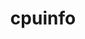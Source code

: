 ---
title: "cpuinfo"
layout: cache
categories: [package, develop-2025-01-19]
meta: {"versions": ["2023-11-04", "2024-08-30", "2024-09-06"], "compilers": ["gcc@=11.4.0", "gcc@=13.2.0"], "oss": ["ubuntu22.04", "ubuntu24.04"], "platforms": ["linux"], "targets": ["aarch64", "x86_64_v3"], "stacks": ["e4s", "ml-linux-aarch64-cpu", "ml-linux-aarch64-cuda", "ml-linux-x86_64-cpu", "ml-linux-x86_64-cuda", "root"], "num_specs": 10, "num_specs_by_stack": {"e4s": 2, "root": 10, "ml-linux-aarch64-cpu": 4, "ml-linux-aarch64-cuda": 3, "ml-linux-x86_64-cpu": 4, "ml-linux-x86_64-cuda": 3}}
spec_details: [{"hash": "rbqwwuboslpxthn27kjroxsgwqtlxslh", "compiler": "gcc@=11.4.0", "versions": ["2024-09-06"], "os": "ubuntu22.04", "platform": "linux", "target": "x86_64_v3", "variants": ["build_system=cmake", "build_type=Release", "generator=ninja", "~ipo"], "stacks": ["e4s", "root"], "size": "-", "tarball": "https://binaries.spack.io/develop-2025-01-19/build_cache/linux-ubuntu22.04-x86_64_v3/gcc-11.4.0/cpuinfo-2024-09-06/linux-ubuntu22.04-x86_64_v3-gcc-11.4.0-cpuinfo-2024-09-06-rbqwwuboslpxthn27kjroxsgwqtlxslh.spack"}, {"hash": "xnbqsgpm4cmvsl3bh5e4r7dmpasc3zfs", "compiler": "gcc@=11.4.0", "versions": ["2024-09-06"], "os": "ubuntu22.04", "platform": "linux", "target": "x86_64_v3", "variants": ["build_system=cmake", "build_type=Release", "generator=ninja", "~ipo"], "stacks": ["e4s", "root"], "size": "-", "tarball": "https://binaries.spack.io/develop-2025-01-19/build_cache/linux-ubuntu22.04-x86_64_v3/gcc-11.4.0/cpuinfo-2024-09-06/linux-ubuntu22.04-x86_64_v3-gcc-11.4.0-cpuinfo-2024-09-06-xnbqsgpm4cmvsl3bh5e4r7dmpasc3zfs.spack"}, {"hash": "ye7vcqx3a5mezgv2ceyio4hzngfiwlpp", "compiler": "gcc@=13.2.0", "versions": ["2023-11-04"], "os": "ubuntu24.04", "platform": "linux", "target": "aarch64", "variants": ["build_system=cmake", "build_type=Release", "generator=ninja", "~ipo"], "stacks": ["ml-linux-aarch64-cpu", "root"], "size": "-", "tarball": "https://binaries.spack.io/develop-2025-01-19/build_cache/linux-ubuntu24.04-aarch64/gcc-13.2.0/cpuinfo-2023-11-04/linux-ubuntu24.04-aarch64-gcc-13.2.0-cpuinfo-2023-11-04-ye7vcqx3a5mezgv2ceyio4hzngfiwlpp.spack"}, {"hash": "rnk6cwsinwpk6rn7wbctzitr6g3xxscq", "compiler": "gcc@=13.2.0", "versions": ["2024-08-30"], "os": "ubuntu24.04", "platform": "linux", "target": "aarch64", "variants": ["build_system=cmake", "build_type=Release", "generator=ninja", "~ipo"], "stacks": ["ml-linux-aarch64-cuda", "ml-linux-aarch64-cpu", "root"], "size": "-", "tarball": "https://binaries.spack.io/develop-2025-01-19/build_cache/linux-ubuntu24.04-aarch64/gcc-13.2.0/cpuinfo-2024-08-30/linux-ubuntu24.04-aarch64-gcc-13.2.0-cpuinfo-2024-08-30-rnk6cwsinwpk6rn7wbctzitr6g3xxscq.spack"}, {"hash": "ju3igvfi3qguezi76r6siytvptclyirw", "compiler": "gcc@=13.2.0", "versions": ["2024-09-06"], "os": "ubuntu24.04", "platform": "linux", "target": "aarch64", "variants": ["build_system=cmake", "build_type=Release", "generator=ninja", "~ipo"], "stacks": ["ml-linux-aarch64-cuda", "ml-linux-aarch64-cpu", "root"], "size": "-", "tarball": "https://binaries.spack.io/develop-2025-01-19/build_cache/linux-ubuntu24.04-aarch64/gcc-13.2.0/cpuinfo-2024-09-06/linux-ubuntu24.04-aarch64-gcc-13.2.0-cpuinfo-2024-09-06-ju3igvfi3qguezi76r6siytvptclyirw.spack"}, {"hash": "ohp73bnpyho63ixf72s255cnbluvqwhs", "compiler": "gcc@=13.2.0", "versions": ["2024-09-06"], "os": "ubuntu24.04", "platform": "linux", "target": "aarch64", "variants": ["build_system=cmake", "build_type=Release", "generator=ninja", "~ipo"], "stacks": ["ml-linux-aarch64-cuda", "ml-linux-aarch64-cpu", "root"], "size": "-", "tarball": "https://binaries.spack.io/develop-2025-01-19/build_cache/linux-ubuntu24.04-aarch64/gcc-13.2.0/cpuinfo-2024-09-06/linux-ubuntu24.04-aarch64-gcc-13.2.0-cpuinfo-2024-09-06-ohp73bnpyho63ixf72s255cnbluvqwhs.spack"}, {"hash": "n7qcg3hxtspcphvv4un7dzegpp5dwyif", "compiler": "gcc@=13.2.0", "versions": ["2023-11-04"], "os": "ubuntu24.04", "platform": "linux", "target": "x86_64_v3", "variants": ["build_system=cmake", "build_type=Release", "generator=ninja", "~ipo"], "stacks": ["ml-linux-x86_64-cpu", "root"], "size": "-", "tarball": "https://binaries.spack.io/develop-2025-01-19/build_cache/linux-ubuntu24.04-x86_64_v3/gcc-13.2.0/cpuinfo-2023-11-04/linux-ubuntu24.04-x86_64_v3-gcc-13.2.0-cpuinfo-2023-11-04-n7qcg3hxtspcphvv4un7dzegpp5dwyif.spack"}, {"hash": "v3hqtxohihebybggicrmh7vs5psennr3", "compiler": "gcc@=13.2.0", "versions": ["2024-08-30"], "os": "ubuntu24.04", "platform": "linux", "target": "x86_64_v3", "variants": ["build_system=cmake", "build_type=Release", "generator=ninja", "~ipo"], "stacks": ["ml-linux-x86_64-cpu", "root", "ml-linux-x86_64-cuda"], "size": "-", "tarball": "https://binaries.spack.io/develop-2025-01-19/build_cache/linux-ubuntu24.04-x86_64_v3/gcc-13.2.0/cpuinfo-2024-08-30/linux-ubuntu24.04-x86_64_v3-gcc-13.2.0-cpuinfo-2024-08-30-v3hqtxohihebybggicrmh7vs5psennr3.spack"}, {"hash": "ghj4igifnw63f3m3osn2cu4uw74oernq", "compiler": "gcc@=13.2.0", "versions": ["2024-09-06"], "os": "ubuntu24.04", "platform": "linux", "target": "x86_64_v3", "variants": ["build_system=cmake", "build_type=Release", "generator=ninja", "~ipo"], "stacks": ["ml-linux-x86_64-cpu", "root", "ml-linux-x86_64-cuda"], "size": "-", "tarball": "https://binaries.spack.io/develop-2025-01-19/build_cache/linux-ubuntu24.04-x86_64_v3/gcc-13.2.0/cpuinfo-2024-09-06/linux-ubuntu24.04-x86_64_v3-gcc-13.2.0-cpuinfo-2024-09-06-ghj4igifnw63f3m3osn2cu4uw74oernq.spack"}, {"hash": "rjq77mppqfwovxspxqiturooojuk5pj7", "compiler": "gcc@=13.2.0", "versions": ["2024-09-06"], "os": "ubuntu24.04", "platform": "linux", "target": "x86_64_v3", "variants": ["build_system=cmake", "build_type=Release", "generator=ninja", "~ipo"], "stacks": ["ml-linux-x86_64-cpu", "root", "ml-linux-x86_64-cuda"], "size": "-", "tarball": "https://binaries.spack.io/develop-2025-01-19/build_cache/linux-ubuntu24.04-x86_64_v3/gcc-13.2.0/cpuinfo-2024-09-06/linux-ubuntu24.04-x86_64_v3-gcc-13.2.0-cpuinfo-2024-09-06-rjq77mppqfwovxspxqiturooojuk5pj7.spack"}]
---